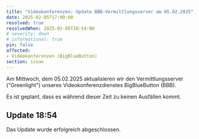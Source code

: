 ```yaml
---
title: "Videokonferenzen: Update BBB-Vermittlungsserver am 05.02.2025"
date: 2025-02-05T17:00:00
resolved: true
resolvedWhen: 2025-02-05T18:54:00
# severity: down
# informational: true
pin: false
affected:
- Videokonferenzen (BigBlueButton)
section: issue
---
```


Am Mittwoch, dem 05.02.2025 aktualisieren wir den Vermittlungsserver ("Greenlight") unseres Videokonferenzdienstes BigBlueButton (BBB).

Es ist geplant, dass es während dieser Zeit zu keinen Ausfällen kommt.

## Update 18:54

Das Update wurde erfolgreich abgeschlossen.
